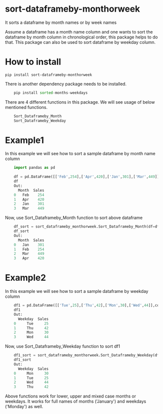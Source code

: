 # sort-dataframeby-monthorweek
It sorts a dataframe by month names or by week names

Assume a dataframe has a month name column and one wants to sort the dataframe by month column in chronological order, this package helps to do that. This package can also be used to sort dataframe by weekday column.

# How to install
    pip install sort-dataframeby-monthorweek
	
There is another dependency package needs to be installed.
``` python
    pip install sorted-months-weekdays
```
    
There are 4 different functions in this package. We will see usage of below mentioned functions.

```python
    Sort_Dataframeby_Month
    Sort_Dataframeby_Weekday
```

# Example1
In this example we will see how to sort a sample dataframe by month name column
``` python
    import pandas as pd
    
    df = pd.DataFrame([['Feb',254],['Apr',420],['Jan',301],['Mar',449]],columns=['Month','Sales'])
    df
    Out: 
      Month  Sales
    0   Feb    254
    1   Apr    420
    2   Jan    301
    3   Mar    449
```
Now, use Sort_Dataframeby_Month function to sort above dataframe
``` python
    df_sort = sort_dataframeby_monthorweek.Sort_Dataframeby_Month(df=df,monthcolumnname='Month')
    df_sort
    Out:
      Month  Sales
    0   Jan    301
    1   Feb    254
    2   Mar    449
    3   Apr    420
```

# Example2
In this example we will see how to sort a sample dataframe by weekday column

``` python
    df1 = pd.DataFrame([['Tue',25],['Thu',42],['Mon',30],['Wed',44]],columns=['Weekday','Sales'])
    df1
    Out: 
      Weekday  Sales
    0     Tue     25
    1     Thu     42
    2     Mon     30
    3     Wed     44
```
Now, use Sort_Dataframeby_Weekday function to sort df1

``` python
    df1_sort = sort_dataframeby_monthorweek.Sort_Dataframeby_Weekday(df=df1,Weekdaycolumnname='Weekday')
    df1_sort
    Out: 
      Weekday  Sales
    0     Mon     30
    1     Tue     25
    2     Wed     44
    3     Thu     42
```
Above functions work for lower, upper and mixed case months or weekdays. It works for full names of months ('January') and weekdays ('Monday') as well.
